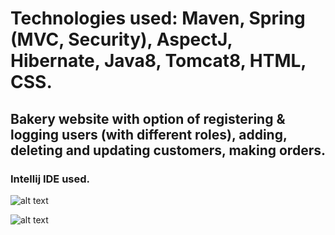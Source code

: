 # Technologies used: Maven, Spring (MVC, Security), AspectJ, Hibernate, Java8, Tomcat8, HTML, CSS.
## Bakery website with option of registering & logging users (with different roles), adding, deleting and updating customers, making orders.
### Intellij IDE used.


![alt text](https://github.com/Walczakp007/Bakery-Website/blob/master/RepoImage/bakery.png)

![alt text](https://github.com/Walczakp007/Bakery-Website/blob/master/RepoImage/menu.png)
